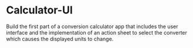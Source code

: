 # Calculator-UI
Build the first part of a conversion calculator app that includes the user interface and the implementation of an action sheet to select the converter which causes the displayed units to change.
